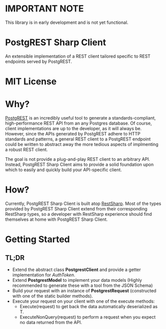 # IMPORTANT NOTE
This library is in early development and is not yet functional.

# PostgREST Sharp Client
An extensible implementation of a REST client tailored specific to REST endpoints served by PostgREST.

# MIT License

# Why?
[PostgREST](https://github.com/begriffs/postgrest) is an incredibly useful tool to generate a standards-compliant, high-performance REST API from an any Postgres database. Of course, client implementations are up to the developer, as it will always be. However, since the APIs generated by PostgREST adhere to HTTP standards and patterns, a general REST client to a PostgREST endpoint could be written to abstract away the more tedious aspects of implmenting a robust REST client. 

The goal is not provide a plug-and-play REST client to an arbitrary API. Instead, PostgREST Sharp Client aims to provide a solid foundation upon which to easily and quickly build your API-specific client.

# How?
Currently, PostgREST Sharp Client is built atop [RestSharp](https://github.com/restsharp/RestSharp). Most of the types provided by PostgREST Sharp Client extend from their corresponding RestSharp types, so a developer with RestSharp experience should find themselves at home with PostgREST Sharp Client.

# Getting Started

## TL;DR

- Extend the abstract class **PostgrestClient** and provide a getter implementation for *AuthToken*.
- Extend **PostgrestModel** to implement your data models (Highly recommended to generate these with a tool from the JSON Schema)
- Build your request with an instance of **PostgrestRequest** (constructed with one of the static builder methods).
- Execute your request on your client with one of the execute methods:
  - Execute<T>(request) to get back the data automatically deserialized as T.
  - ExecuteNonQuery(request) to perform a request when you expect no data returned from the API.